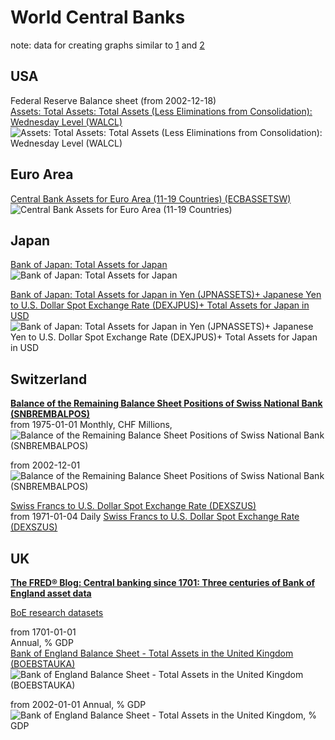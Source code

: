 # World Central Banks
note: data for creating graphs similar to [1](https://t.me/spydell_finance/4632) and [2](https://t.me/spydell_finance/4633)                

## USA
Federal Reserve Balance sheet (from 2002-12-18)                 
[Assets: Total Assets: Total Assets (Less Eliminations from Consolidation): Wednesday Level (WALCL)](https://fred.stlouisfed.org/series/WALCL)           
![Assets: Total Assets: Total Assets (Less Eliminations from Consolidation): Wednesday Level (WALCL)](https://fred.stlouisfed.org/graph/fredgraph.png?g=1c5VA)           

## Euro Area
[Central Bank Assets for Euro Area (11-19 Countries) (ECBASSETSW)](https://fred.stlouisfed.org/series/ECBASSETSW)            
![Central Bank Assets for Euro Area (11-19 Countries)](https://fred.stlouisfed.org/graph/fredgraph.png?g=1cjJd)             

## Japan              
[Bank of Japan: Total Assets for Japan](https://fred.stlouisfed.org/series/JPNASSETS)                
![Bank of Japan: Total Assets for Japan](https://fred.stlouisfed.org/graph/fredgraph.png?g=1cjJd)                

[Bank of Japan: Total Assets for Japan in Yen (JPNASSETS)+ Japanese Yen to U.S. Dollar Spot Exchange Rate (DEXJPUS)+ Total Assets for Japan in USD](https://fred.stlouisfed.org/graph/?g=1cjIm)                    
![Bank of Japan: Total Assets for Japan in Yen (JPNASSETS)+ Japanese Yen to U.S. Dollar Spot Exchange Rate (DEXJPUS)+ Total Assets for Japan in USD](https://fred.stlouisfed.org/graph/fredgraph.png?g=1cjIm)          

## Switzerland
**[Balance of the Remaining Balance Sheet Positions of Swiss National Bank (SNBREMBALPOS)](https://fred.stlouisfed.org/series/SNBREMBALPOS)**        
from 1975-01-01
Monthly, CHF Millions,
![Balance of the Remaining Balance Sheet Positions of Swiss National Bank (SNBREMBALPOS)](https://fred.stlouisfed.org/graph/fredgraph.png?g=1cjrx)            

from 2002-12-01
![Balance of the Remaining Balance Sheet Positions of Swiss National Bank (SNBREMBALPOS)](https://fred.stlouisfed.org/graph/fredgraph.png?g=1cjrE)            

[Swiss Francs to U.S. Dollar Spot Exchange Rate (DEXSZUS)](https://fred.stlouisfed.org/series/DEXSZUS)             
from 1971-01-04
Daily
[Swiss Francs to U.S. Dollar Spot Exchange Rate (DEXSZUS)](https://fred.stlouisfed.org/graph/fredgraph.png?g=1cjrV)                 


## UK 
**[The FRED® Blog: Central banking since 1701: Three centuries of Bank of England asset data](https://fredblog.stlouisfed.org/2020/02/central-banking-since-1701/)**                    

[BoE research datasets](https://www.bankofengland.co.uk/statistics/research-datasets)               

from 1701-01-01                            
Annual, % GDP           
[Bank of England Balance Sheet - Total Assets in the United Kingdom (BOEBSTAUKA)](https://fred.stlouisfed.org/series/BOEBSTAUKA)                      
![Bank of England Balance Sheet - Total Assets in the United Kingdom (BOEBSTAUKA)](https://fred.stlouisfed.org/graph/fredgraph.png?g=1bMRd)             


from 2002-01-01
Annual, % GDP            
![Bank of England Balance Sheet - Total Assets in the United Kingdom, % GDP](https://fred.stlouisfed.org/graph/fredgraph.png?g=1cjqv)
